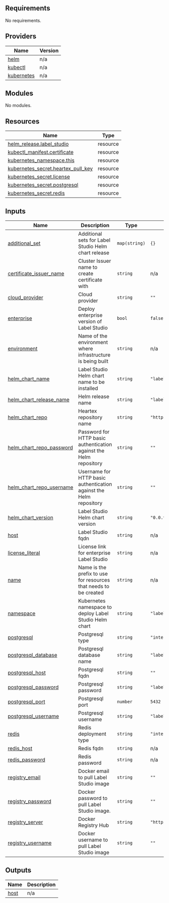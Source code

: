 <!-- BEGIN_TF_DOCS -->
## Requirements

No requirements.

## Providers

| Name | Version |
|------|---------|
| <a name="provider_helm"></a> [helm](#provider\_helm) | n/a |
| <a name="provider_kubectl"></a> [kubectl](#provider\_kubectl) | n/a |
| <a name="provider_kubernetes"></a> [kubernetes](#provider\_kubernetes) | n/a |

## Modules

No modules.

## Resources

| Name | Type |
|------|------|
| [helm_release.label_studio](https://registry.terraform.io/providers/hashicorp/helm/latest/docs/resources/release) | resource |
| [kubectl_manifest.certificate](https://registry.terraform.io/providers/gavinbunney/kubectl/latest/docs/resources/manifest) | resource |
| [kubernetes_namespace.this](https://registry.terraform.io/providers/hashicorp/kubernetes/latest/docs/resources/namespace) | resource |
| [kubernetes_secret.heartex_pull_key](https://registry.terraform.io/providers/hashicorp/kubernetes/latest/docs/resources/secret) | resource |
| [kubernetes_secret.license](https://registry.terraform.io/providers/hashicorp/kubernetes/latest/docs/resources/secret) | resource |
| [kubernetes_secret.postgresql](https://registry.terraform.io/providers/hashicorp/kubernetes/latest/docs/resources/secret) | resource |
| [kubernetes_secret.redis](https://registry.terraform.io/providers/hashicorp/kubernetes/latest/docs/resources/secret) | resource |

## Inputs

| Name | Description | Type | Default | Required |
|------|-------------|------|---------|:--------:|
| <a name="input_additional_set"></a> [additional\_set](#input\_additional\_set) | Additional sets for Label Studio Helm chart release | `map(string)` | `{}` | no |
| <a name="input_certificate_issuer_name"></a> [certificate\_issuer\_name](#input\_certificate\_issuer\_name) | Cluster Issuer name to create certificate with | `string` | n/a | yes |
| <a name="input_cloud_provider"></a> [cloud\_provider](#input\_cloud\_provider) | Cloud provider | `string` | `""` | no |
| <a name="input_enterprise"></a> [enterprise](#input\_enterprise) | Deploy enterprise version of Label Studio | `bool` | `false` | no |
| <a name="input_environment"></a> [environment](#input\_environment) | Name of the environment where infrastructure is being built | `string` | n/a | yes |
| <a name="input_helm_chart_name"></a> [helm\_chart\_name](#input\_helm\_chart\_name) | Label Studio Helm chart name to be installed | `string` | `"label-studio"` | no |
| <a name="input_helm_chart_release_name"></a> [helm\_chart\_release\_name](#input\_helm\_chart\_release\_name) | Helm release name | `string` | `"label-studio"` | no |
| <a name="input_helm_chart_repo"></a> [helm\_chart\_repo](#input\_helm\_chart\_repo) | Heartex repository name | `string` | `"https://charts.heartex.com/"` | no |
| <a name="input_helm_chart_repo_password"></a> [helm\_chart\_repo\_password](#input\_helm\_chart\_repo\_password) | Password for HTTP basic authentication against the Helm repository | `string` | `""` | no |
| <a name="input_helm_chart_repo_username"></a> [helm\_chart\_repo\_username](#input\_helm\_chart\_repo\_username) | Username for HTTP basic authentication against the Helm repository | `string` | `""` | no |
| <a name="input_helm_chart_version"></a> [helm\_chart\_version](#input\_helm\_chart\_version) | Label Studio Helm chart version | `string` | `"0.0.9"` | no |
| <a name="input_host"></a> [host](#input\_host) | Label Studio fqdn | `string` | n/a | yes |
| <a name="input_license_literal"></a> [license\_literal](#input\_license\_literal) | License link for enterprise Label Studio | `string` | n/a | yes |
| <a name="input_name"></a> [name](#input\_name) | Name is the prefix to use for resources that needs to be created | `string` | n/a | yes |
| <a name="input_namespace"></a> [namespace](#input\_namespace) | Kubernetes namespace to deploy Label Studio Helm chart | `string` | `"labelstudio"` | no |
| <a name="input_postgresql"></a> [postgresql](#input\_postgresql) | Postgresql type | `string` | `"internal"` | no |
| <a name="input_postgresql_database"></a> [postgresql\_database](#input\_postgresql\_database) | Postgresql database name | `string` | `"labelstudio"` | no |
| <a name="input_postgresql_host"></a> [postgresql\_host](#input\_postgresql\_host) | Postgresql fqdn | `string` | `""` | no |
| <a name="input_postgresql_password"></a> [postgresql\_password](#input\_postgresql\_password) | Postgresql password | `string` | `"labelstudio"` | no |
| <a name="input_postgresql_port"></a> [postgresql\_port](#input\_postgresql\_port) | Postgresql port | `number` | `5432` | no |
| <a name="input_postgresql_username"></a> [postgresql\_username](#input\_postgresql\_username) | Postgresql username | `string` | `"labelstudio"` | no |
| <a name="input_redis"></a> [redis](#input\_redis) | Redis deployment type | `string` | `"internal"` | no |
| <a name="input_redis_host"></a> [redis\_host](#input\_redis\_host) | Redis fqdn | `string` | n/a | yes |
| <a name="input_redis_password"></a> [redis\_password](#input\_redis\_password) | Redis password | `string` | n/a | yes |
| <a name="input_registry_email"></a> [registry\_email](#input\_registry\_email) | Docker email to pull Label Studio image | `string` | `""` | no |
| <a name="input_registry_password"></a> [registry\_password](#input\_registry\_password) | Docker password to pull Label Studio image. | `string` | `""` | no |
| <a name="input_registry_server"></a> [registry\_server](#input\_registry\_server) | Docker Registry Hub | `string` | `"https://index.docker.io/v2/"` | no |
| <a name="input_registry_username"></a> [registry\_username](#input\_registry\_username) | Docker username to pull Label Studio image | `string` | `""` | no |

## Outputs

| Name | Description |
|------|-------------|
| <a name="output_host"></a> [host](#output\_host) | n/a |
<!-- END_TF_DOCS -->
